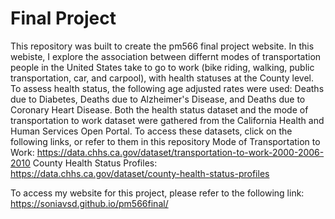 # Final Project

This repository was built to create the pm566 final project website. In this webiste, I explore the association between differnt modes of transportation people in the United States take to go to work (bike riding, walking, public transportation, car, and carpool), with health statuses at the County level. To assess health status, the following age adjusted rates were used: Deaths due to Diabetes, Deaths due to Alzheimer's Disease, and Deaths due to Coronary Heart Disease. Both the health status dataset and the mode of transportation to work dataset were gathered from the California Health and Human Services Open Portal. 
To access these datasets, click on the following links, or refer to them in this repository
Mode of Transportation to Work: https://data.chhs.ca.gov/dataset/transportation-to-work-2000-2006-2010
County Health Status Profiles: https://data.chhs.ca.gov/dataset/county-health-status-profiles

To access my website for this project, please refer to the following link: 
https://soniavsd.github.io/pm566final/
 
